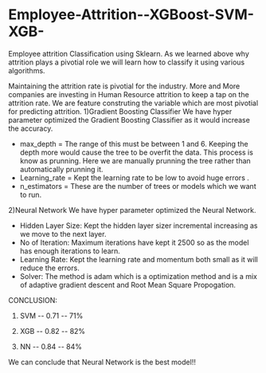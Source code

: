 # Employee-Attrition--XGBoost-SVM-XGB-
Employee attrition Classification using Sklearn.
As we learned above why attrition plays a pivotial role we will learn how to classify it using various algorithms.

Maintaining the attrition rate is pivotial for the industry. More and More companies are investing in Human Resource attrition to keep a tap on the attrition rate.
We are feature construting the variable which are most pivotial for predicting attrition.
1)Gradient Boosting Classifier
We have hyper parameter optimized the Gradient Boosting Classifier as it would increase the accuracy.
* max_depth = The range of this must be between 1 and 6. Keeping the depth more would cause the tree to be overfit the data. This process is know as prunning. Here we are manually prunning the tree rather than automatically prunning it.
* Learning_rate = Kept the learning rate to be low to avoid huge errors .
* n_estimators = These are the number of trees or models which we want to run.

2)Neural Network
We have hyper parameter optimized the Neural Network.
* Hidden Layer Size: Kept the hidden layer sizer incremental increasing as we move to the next layer.
* No of Iteration: Maximum iterations have kept it 2500 so as the model has enough iterations to learn.
* Learning Rate: Kept the learning rate and momentum both small as it will reduce the errors.
* Solver: The method is adam which is a optimization method and is a mix of adaptive gradient descent and Root Mean Square Propogation.

CONCLUSION:

1) SVM -- 0.71 -- 71%

2) XGB -- 0.82 -- 82%

3) NN -- 0.84 -- 84%

We can conclude that Neural Network is the best model!!
